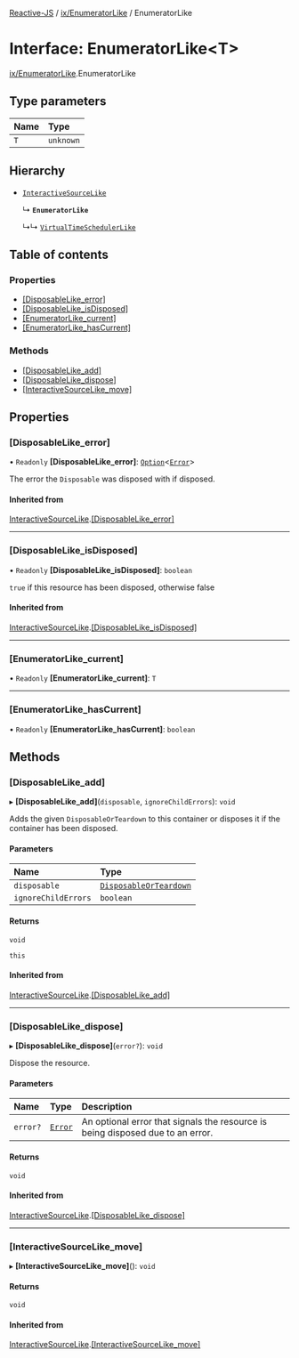 [Reactive-JS](../README.md) / [ix/EnumeratorLike](../modules/ix_EnumeratorLike.md) / EnumeratorLike

# Interface: EnumeratorLike<T\>

[ix/EnumeratorLike](../modules/ix_EnumeratorLike.md).EnumeratorLike

## Type parameters

| Name | Type |
| :------ | :------ |
| `T` | `unknown` |

## Hierarchy

- [`InteractiveSourceLike`](ix_InteractiveSourceLike.InteractiveSourceLike.md)

  ↳ **`EnumeratorLike`**

  ↳↳ [`VirtualTimeSchedulerLike`](scheduling_VirtualTimeSchedulerLike.VirtualTimeSchedulerLike.md)

## Table of contents

### Properties

- [[DisposableLike\_error]](ix_EnumeratorLike.EnumeratorLike.md#[disposablelike_error])
- [[DisposableLike\_isDisposed]](ix_EnumeratorLike.EnumeratorLike.md#[disposablelike_isdisposed])
- [[EnumeratorLike\_current]](ix_EnumeratorLike.EnumeratorLike.md#[enumeratorlike_current])
- [[EnumeratorLike\_hasCurrent]](ix_EnumeratorLike.EnumeratorLike.md#[enumeratorlike_hascurrent])

### Methods

- [[DisposableLike\_add]](ix_EnumeratorLike.EnumeratorLike.md#[disposablelike_add])
- [[DisposableLike\_dispose]](ix_EnumeratorLike.EnumeratorLike.md#[disposablelike_dispose])
- [[InteractiveSourceLike\_move]](ix_EnumeratorLike.EnumeratorLike.md#[interactivesourcelike_move])

## Properties

### [DisposableLike\_error]

• `Readonly` **[DisposableLike\_error]**: [`Option`](../modules/util_Option.md#option)<[`Error`](../modules/util_DisposableLike.md#error)\>

The error the `Disposable` was disposed with if disposed.

#### Inherited from

[InteractiveSourceLike](ix_InteractiveSourceLike.InteractiveSourceLike.md).[[DisposableLike_error]](ix_InteractiveSourceLike.InteractiveSourceLike.md#[disposablelike_error])

___

### [DisposableLike\_isDisposed]

• `Readonly` **[DisposableLike\_isDisposed]**: `boolean`

`true` if this resource has been disposed, otherwise false

#### Inherited from

[InteractiveSourceLike](ix_InteractiveSourceLike.InteractiveSourceLike.md).[[DisposableLike_isDisposed]](ix_InteractiveSourceLike.InteractiveSourceLike.md#[disposablelike_isdisposed])

___

### [EnumeratorLike\_current]

• `Readonly` **[EnumeratorLike\_current]**: `T`

___

### [EnumeratorLike\_hasCurrent]

• `Readonly` **[EnumeratorLike\_hasCurrent]**: `boolean`

## Methods

### [DisposableLike\_add]

▸ **[DisposableLike_add]**(`disposable`, `ignoreChildErrors`): `void`

Adds the given `DisposableOrTeardown` to this container or disposes it if the container has been disposed.

#### Parameters

| Name | Type |
| :------ | :------ |
| `disposable` | [`DisposableOrTeardown`](../modules/util_DisposableLike.md#disposableorteardown) |
| `ignoreChildErrors` | `boolean` |

#### Returns

`void`

`this`

#### Inherited from

[InteractiveSourceLike](ix_InteractiveSourceLike.InteractiveSourceLike.md).[[DisposableLike_add]](ix_InteractiveSourceLike.InteractiveSourceLike.md#[disposablelike_add])

___

### [DisposableLike\_dispose]

▸ **[DisposableLike_dispose]**(`error?`): `void`

Dispose the resource.

#### Parameters

| Name | Type | Description |
| :------ | :------ | :------ |
| `error?` | [`Error`](../modules/util_DisposableLike.md#error) | An optional error that signals the resource is being disposed due to an error. |

#### Returns

`void`

#### Inherited from

[InteractiveSourceLike](ix_InteractiveSourceLike.InteractiveSourceLike.md).[[DisposableLike_dispose]](ix_InteractiveSourceLike.InteractiveSourceLike.md#[disposablelike_dispose])

___

### [InteractiveSourceLike\_move]

▸ **[InteractiveSourceLike_move]**(): `void`

#### Returns

`void`

#### Inherited from

[InteractiveSourceLike](ix_InteractiveSourceLike.InteractiveSourceLike.md).[[InteractiveSourceLike_move]](ix_InteractiveSourceLike.InteractiveSourceLike.md#[interactivesourcelike_move])
